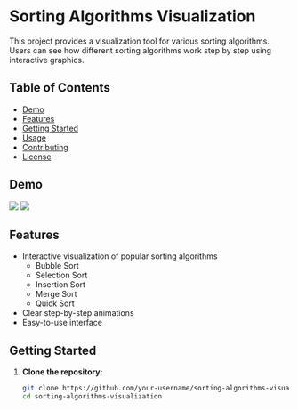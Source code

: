 # Sorting Algorithms Visualization

This project provides a visualization tool for various sorting algorithms. Users can see how different sorting algorithms work step by step using interactive graphics.

## Table of Contents

- [Demo](#demo)
- [Features](#features)
- [Getting Started](#getting-started)
- [Usage](#usage)
- [Contributing](#contributing)
- [License](#license)

## Demo

<img src = https://github.com/itsdhruvarora/chromasort/blob/main/images/Screenshot_2023-08-28-13-16-50_1920x1080.pn>
<img src = "https://github.com/itsdhruvarora/chromasort/blob/main/images/ezgif-2-59c8117805.gif">

## Features

- Interactive visualization of popular sorting algorithms
  - Bubble Sort
  - Selection Sort
  - Insertion Sort
  - Merge Sort
  - Quick Sort
- Clear step-by-step animations
- Easy-to-use interface

## Getting Started

1. **Clone the repository:**

   ```bash
   git clone https://github.com/your-username/sorting-algorithms-visualization.git
   cd sorting-algorithms-visualization
   ```
